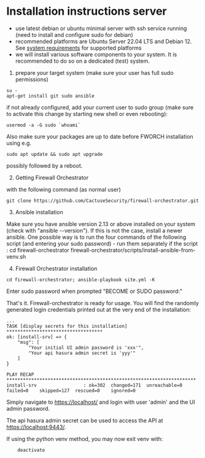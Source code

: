 # Installation instructions server

- use latest debian or ubuntu minimal server with ssh service running (need to install and configure sudo for debian)
- recommended platforms are Ubuntu Server 22.04 LTS and Debian 12. See [system requirements](https://fwo.cactus.de/wp-content/uploads/2021/07/fwo-system-requirements-v5.pdf) for supported platforms
- we will install various software components to your system. It is recommended to do so on a dedicated (test) system.

1) prepare your target system (make sure your user has full sudo permissions)

```console
su -
apt-get install git sudo ansible
```
if not already configured, add your current user to sudo group (make sure to activate this change by starting new shell or even rebooting):

```console
usermod -a -G sudo `whoami`
```

Also make sure your packages are up to date before FWORCH installation using e.g.

    sudo apt update && sudo apt upgrade

possibly followed by a reboot.

2) Getting Firewall Orchestrator

with the following command (as normal user)

```console
git clone https://github.com/CactuseSecurity/firewall-orchestrator.git
```

3) Ansible installation

Make sure you have ansible version 2.13 or above installed on your system (check with "ansible --version"). If this is not the case, install a newer ansible. One possible way is to run the four commands of the following script (and entering your sudo password) - run them separately if the script :
        cd firewall-orchestrator
        firewall-orchestrator/scripts/install-ansible-from-venv.sh

4) Firewall Orchestrator installation

```console
cd firewall-orchestrator; ansible-playbook site.yml -K
```

Enter sudo password when prompted "BECOME or SUDO password:"

That's it. Firewall-orchestrator is ready for usage. You will find the randomly generated login credentials printed out at the very end of the installation:
```
...
TASK [display secrets for this installation] ***********************************
ok: [install-srv] => {
    "msg": [
        "Your initial UI admin password is 'xxx'",
        "Your api hasura admin secret is 'yyy'"
    ]
}

PLAY RECAP *********************************************************************
install-srv                 : ok=302  changed=171  unreachable=0    failed=0    skipped=127  rescued=0    ignored=0
```
Simply navigate to <https://localhost/> and login with user 'admin' and the UI admin password.

The api hasura admin secret can be used to access the API at <https://localhost:9443/>.


If using the python venv method, you may now exit venv with:

        deactivate